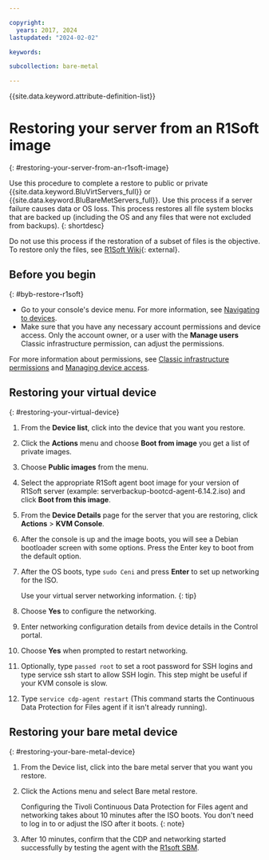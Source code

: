 ```yaml
---

copyright:
  years: 2017, 2024
lastupdated: "2024-02-02"

keywords:

subcollection: bare-metal

---
```


{{site.data.keyword.attribute-definition-list}}

# Restoring your server from an R1Soft image
{: #restoring-your-server-from-an-r1soft-image}

Use this procedure to complete a restore to public or private {{site.data.keyword.BluVirtServers_full}} or {{site.data.keyword.BluBareMetServers_full}}. Use this process if a server failure causes data or OS loss. This process restores all file system blocks that are backed up (including the OS and any files that were not excluded from backups).
{: shortdesc}

Do not use this process if the restoration of a subset of files is the objective. To restore only the files, see [R1Soft Wiki](http://wiki.r1soft.com/display/CDP/Restoring+Files){: external}.

## Before you begin
{: #byb-restore-r1soft}

* Go to your console's device menu. For more information, see [Navigating to devices](/docs/bare-metal?topic=virtual-servers-navigating-devices).
* Make sure that you have any necessary account permissions and device access. Only the account owner, or a user with the **Manage users** Classic infrastructure permission, can adjust the permissions.

For more information about permissions, see [Classic infrastructure permissions](/docs/account?topic=account-infrapermission) and [Managing device access](/docs/virtual-servers?topic=virtual-servers-managing-device-access).

## Restoring your virtual device
{: #restoring-your-virtual-device}

1. From the **Device list**, click into the device that you want you restore.
2. Click the **Actions** menu and choose **Boot from image** you get a list of private images.
3. Choose **Public images** from the menu.
4. Select the appropriate R1Soft agent boot image for your version of R1Soft server (example: serverbackup-bootcd-agent-6.14.2.iso) and click **Boot from this image**.
5. From the **Device Details** page for the server that you are restoring, click **Actions** > **KVM Console**.
6. After the console is up and the image boots, you will see a Debian bootloader screen with some options. Press the Enter key to boot from the default option.
7. After the OS boots, type `sudo Ceni` and press **Enter** to set up networking for the ISO.

   Use your virtual server networking information.
   {: tip}

8. Choose **Yes** to configure the networking.
9. Enter networking configuration details from device details in the Control portal.
10. Choose **Yes** when prompted to restart networking.
11. Optionally, type `passed root` to set a root password for SSH logins and type service ssh start to allow SSH login. This step might be useful if your KVM console is slow.
12. Type `service cdp-agent restart` (This command starts the Continuous Data Protection for Files agent if it isn't already running).

## Restoring your bare metal device
{: #restoring-your-bare-metal-device}

1. From the Device list, click into the bare metal server that you want you restore.
2. Click the Actions menu and select Bare metal restore.

   Configuring the Tivoli Continuous Data Protection for Files agent and networking takes about 10 minutes after the ISO boots. You don't need to log in to or adjust the ISO after it boots.
   {: note}

3. After 10 minutes, confirm that the CDP and networking started successfully by testing the agent with the [R1soft SBM]( http://wiki.r1soft.com/display/ServerBackupManager/Test+Agent+Connection).
